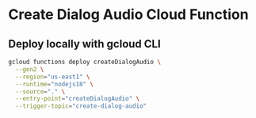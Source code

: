 # Create Dialog Audio Cloud Function

## Deploy locally with gcloud CLI

```bash
gcloud functions deploy createDialogAudio \
  --gen2 \
  --region="us-east1" \
  --runtime="nodejs18" \
  --source="." \
  --entry-point="createDialogAudio" \
  --trigger-topic="create-dialog-audio"
```
